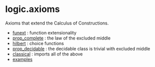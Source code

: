 logic.axioms
============

Axioms that extend the Calculus of Constructions.

* [funext](funext.lean) : function extensionality
* [prop_complete](classical.lean) : the law of the excluded middle
* [hilbert](hilbert.lean) : choice functions
* [prop_decidable](prop_decidable.lean) : the decidable class is trivial with excluded middle
* [classical](classical.lean) : imports all of the above
* [examples](examples/examples.md)